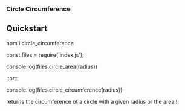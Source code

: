 ### Circle Circumference

## Quickstart

npm i circle_circumference

const files = require('index.js');

console.log(files.circle_area(radius))

::or::

console.log(files.circle_circumference(radius))

returns the circumference of a circle with a given radius or the area!!!


